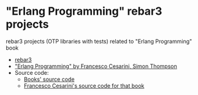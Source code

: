 # "Erlang Programming" rebar3 projects
rebar3 projects (OTP libraries with tests) related to "Erlang Programming" book

- [rebar3](http://rebar3.org/)
- ["Erlang Programming" by Francesco Cesarini, Simon Thompson](https://www.oreilly.com/library/view/erlang-programming/9780596803940/)
- Source code:
  - [Books' source code](https://github.com/oreillymedia/erlang_programming)
  - [Francesco Cesarini's source code for that book](https://github.com/francescoc/erlangprogramming)
